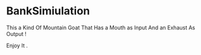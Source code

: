 # BankSimiulation


This a Kind Of Mountain Goat That Has a Mouth as Input And an Exhaust As Output ! 

Enjoy It .
